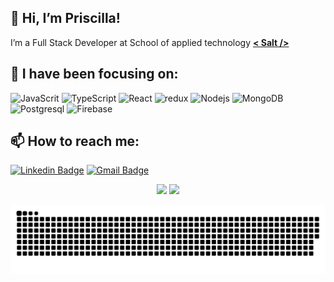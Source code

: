 ## 👋 Hi, I’m Priscilla!
I’m a Full Stack Developer at School of applied technology <a href="https://www.salt.dev/sv-SE" target="_blank"><b>< Salt /></b></a>

## 🌱 I have been focusing on:
<p>
  <img alt="JavaScrit" src="https://img.shields.io/badge/-JavaScript-F7B93E?style=flat-square&logo=javascript&logoColor=black" />
  <img alt="TypeScript" src="https://img.shields.io/badge/-TypeScript-007ACC?style=flat-square&logo=typescript&logoColor=white" />
  <img alt="React" src="https://img.shields.io/badge/-React-45b8d8?style=flat-square&logo=react&logoColor=white" />
  <img alt="redux" src="https://img.shields.io/badge/-Redux-764ABC?style=flat-square&logo=redux&logoColor=white" />
  <img alt="Nodejs" src="https://img.shields.io/badge/-Nodejs-43853d?style=flat-square&logo=Node.js&logoColor=white" />
  <img alt="MongoDB" src="https://img.shields.io/badge/-MongoDB-13aa52?style=flat-square&logo=mongodb&logoColor=white" />
  <img alt="Postgresql" src="https://img.shields.io/badge/-PostgreSQL-E10098?style=flat-square&logo=postgresql&logoColor=white" />
  <img alt="Firebase" src="https://img.shields.io/badge/-Firebase-F9A03C?style=flat-square&logo=firebase&logoColor=white" />  
</p>

## 📫 How to reach me:
[![Linkedin Badge](https://img.shields.io/badge/-PriscillaRebouças-blue?style=flat&logo=Linkedin&logoColor=white&link=https://www.linkedin.com/in/priscilla-rebouças/)](https://www.linkedin.com/in/jlim/)
[![Gmail Badge](https://img.shields.io/badge/-Priscillabreboucas-c14438?style=flat&logo=Gmail&logoColor=white&link=mailto:jessicalim813@gmail.com)](mailto:jessicalim813@gmail.com)

<!---
PriscillaReboucas/PriscillaReboucas is a ✨ special ✨ repository because its `README.md` (this file) appears on your GitHub profile.
You can click the Preview link to take a look at your changes.
--->

<div align="center">
  <img height="160em" src="https://github-readme-stats.vercel.app/api?username=priscillareboucas&bg_color=60,196ada,79096b,9500ff&title_color=fff&text_color=fff"/>
  <img height="160em" src="https://github-readme-stats.vercel.app/api/top-langs/?username=priscillareboucas&layout=compact&bg_color=60,196ada,79096b,9500ff&title_color=fff&text_color=fff"/>
</div>

![Snake animation](https://github.com/PriscillaReboucas/PriscillaReboucas/blob/output/github-contribution-grid-snake.svg)
